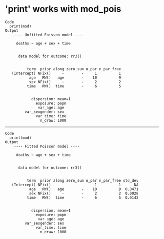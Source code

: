 # 'print' works with mod_pois

    Code
      print(mod)
    Output
        ---- Unfitted Poisson model ----
      
         deaths ~ age + sex + time
      
      
          data model for outcome: rr3()
      
      
              term  prior along zero_sum n_par n_par_free
       (Intercept) NFix()     -        -     1          1
               age   RW()   age        -    10          9
               sex NFix()     -        -     2          2
              time   RW()  time        -     6          5
      
      
                dispersion: mean=1
                  exposure: popn
                   var_age: age
             var_sexgender: sex
                  var_time: time
                    n_draw: 1000

---

    Code
      print(mod)
    Output
        ---- Fitted Poisson model ----
      
         deaths ~ age + sex + time
      
      
          data model for outcome: rr3()
      
      
              term  prior along zero_sum n_par n_par_free std_dev
       (Intercept) NFix()     -        -     1          1      NA
               age   RW()   age        -    10          9  0.0471
               sex NFix()     -        -     2          2  0.0028
              time   RW()  time        -     6          5  0.0142
      
      
                dispersion: mean=1
                  exposure: popn
                   var_age: age
             var_sexgender: sex
                  var_time: time
                    n_draw: 1000


